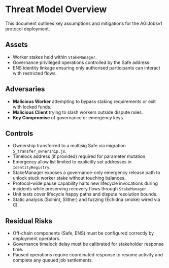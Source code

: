 # Threat Model Overview

This document outlines key assumptions and mitigations for the AGIJobsv1 protocol deployment.

## Assets

- Worker stakes held within `StakeManager`.
- Governance privileged operations controlled by the Safe address.
- ENS identity linkage ensuring only authorised participants can interact with restricted flows.

## Adversaries

- **Malicious Worker** attempting to bypass staking requirements or exit with locked funds.
- **Malicious Client** trying to slash workers outside dispute rules.
- **Key Compromise** of governance or emergency keys.

## Controls

- Ownership transferred to a multisig Safe via migration `5_transfer_ownership.js`.
- Timelock address (if provided) required for parameter mutation.
- Emergency allow list limited to explicitly set addresses in `IdentityRegistry`.
- StakeManager exposes a governance-only emergency release path to unlock stuck worker stake without touching balances.
- Protocol-wide pause capability halts new lifecycle invocations during incidents while preserving recovery flows through `StakeManager`.
- Unit tests cover lifecycle happy paths and dispute resolution bounds.
- Static analysis (Solhint, Slither) and fuzzing (Echidna smoke) wired via CI.

## Residual Risks

- Off-chain components (Safe, ENS) must be configured correctly by deployment operators.
- Governance timelock delay must be calibrated for stakeholder response time.
- Paused operations require coordinated response to resume activity and complete any queued job settlements.
